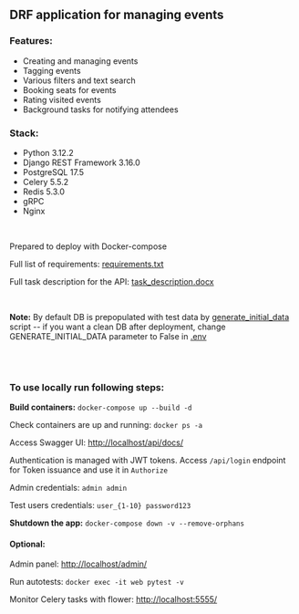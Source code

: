 ## DRF application for managing events

### Features:
+ Creating and managing events
+ Tagging events
+ Various filters and text search
+ Booking seats for events
+ Rating visited events
+ Background tasks for notifying attendees

### Stack: 
+ Python 3.12.2
+ Django REST Framework 3.16.0
+ PostgreSQL 17.5
+ Celery 5.5.2
+ Redis 5.3.0
+ gRPC
+ Nginx

<br/>

Prepared to deploy with Docker-compose

Full list of requirements: [requirements.txt](/app/requirements.txt)

Full task description for the API: [task_description.docx](/task_description.docx)

<br/>

**Note:** By default DB is prepopulated with test data by [generate_initial_data](/app/fixtures/generate_initial_data.py) script -- if you want a clean DB after deployment, change GENERATE_INITIAL_DATA parameter to False in [.env](.env)

<br/><br/>


### To use locally run following steps:

**Build containers:** `docker-compose up --build -d`

Check containers are up and running: `docker ps -a`

Access Swagger UI: <http://localhost/api/docs/>

Authentication is managed with JWT tokens. Access `/api/login` endpoint for Token issuance and use it in `Authorize`

Admin credentials: `admin admin`

Test users credentials: `user_{1-10} password123`

**Shutdown the app:** `docker-compose down -v --remove-orphans`

#### Optional:

Admin panel: <http://localhost/admin/>

Run autotests: `docker exec -it web pytest -v`

Monitor Celery tasks with flower: <http://localhost:5555/>

